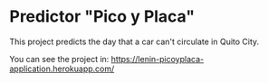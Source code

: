 # Predictor "Pico y Placa"

This project predicts the day that a car can't circulate in Quito City.

You can see the project in: https://lenin-picoyplaca-application.herokuapp.com/
